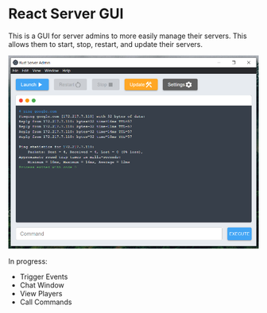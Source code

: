 # React Server GUI

This is a GUI for server admins to more easily manage their servers.
This allows them to start, stop, restart, and update their servers.

![React Server GUI](./screenshot.png)


In progress:

- Trigger Events
- Chat Window
- View Players
- Call Commands
